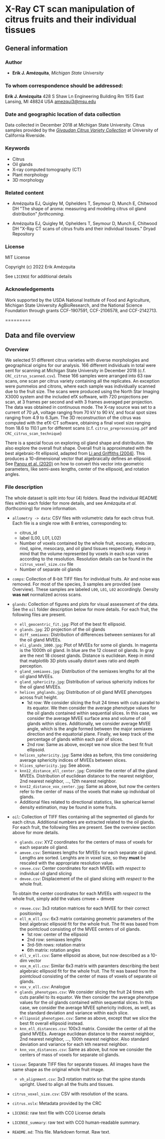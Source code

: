 # X-Ray CT scan manipulation of citrus fruits and their individual tissues

## General information

### Author

- **Erik J. Amézquita**, _Michigan State University_

### To whom correspondence should be addressed:

**Erik J. Amézquita**
428 S Shaw Ln
Engineering Building Rm 1515
East Lansing, MI 48824
USA
amezqui3@msu.edu

### Date and geographic location of data collection

Data collected in December 2018 at Michigan State University. Citrus samples provided by the [_Givaudan Citrus Variety Collection_](https://citrusvariety.ucr.edu/) at  University of California Riverside.

### Keywords

- Citrus
- Oil glands
- X-ray computed tomography (CT)
- Plant morphology
- 3D morphology

### Related content

- Amézquita EJ, Quigley M, Ophelders T, Seymour D, Munch E, Chitwood DH "The shape of aroma: measuring and modeling citrus oil gland distribution" _forthcoming_.

- Amézquita EJ, Quigley M, Ophelders T, Seymour D, Munch E, Chitwood DH "X-Ray CT scans of citrus fruits and their individual tissues." Dryad Repository


### License

MIT License

Copyright (c) 2022 Erik  Amézquita

See `LICENSE` for additional details

### Acknowledgements

Work supported by the USDA National Institute of Food and Agriculture, Michigan State University AgBioResearch, and the National Science Foundation through grants CCF-1907591, CCF-2106578, and CCF-2142713.

=========

## Data and file overview

### Overview

We selected 51 different citrus varieties with diverse morphologies and geographical origins for our analysis. 166 different individuals in total were sent for scanning at Michigan State University in December 2018 (c.f. `CRC_citrus_scanned.csv`). These 166 samples were arranged into 63 raw scans, one scan per citrus variety containing all the replicates. An exception were pummelos and citrons, where each sample was individually scanned due to the fruit size. The scans were produced using the North Star Imaging X3000 system and the included efX software, with 720 projections per scan, at 3 frames per second and with 3 frames averaged per projection. The data was obtained in continuous mode. The X‐ray source was set to a current of 70 μA, voltage ranging from 70 kV to 90 kV, and focal spot sizes ranging from 4.9 to 6.3μm. The 3D reconstruction of the citrus was computed with the efX-CT software, obtaining a final voxel size ranging from 18.6 to 110.1 μm for different scans (c.f. `citrus_preprocessing.pdf` and `CRC_citrus_scan_technique`)

There is a special focus on exploring oil gland shape and distribution. We also explore the  overall fruit shape. Overall fruit is approximated with the best algebraic-fit ellipsoid, adapted from [Li and Griffiths (2004)](https://doi.org/10.1109/GMAP.2004.1290055). This produces a 10-dimensional vector that algebraically defines an ellipsoid. See [Panou et al. (2020)](https://doi.org/10.1515/jogs-2020-0105) on how to convert this vector into geometric parameters, like semi-axes lengths, center of the ellipsoid, and rotation angles.

### File description

The whole dataset is split into four (4) folders. Read the individual README files within each folder for more details, and see Amézquita _et al._ (forthcoming) for more information.

- `allometry -> data`: CSV files with volumetric data for each citrus fruit. Each file is a single row with 8 entries, corresponding to:
    - citrus_id
    - label (L00, L01, L02)
    - Number of voxels contained by the whole fruit, exocarp, endocarp, rind, spine, mesocarp, and oil gland tissues respectively. Keep in mind that the volume represented by voxels in each scan varies according to the resolution. Resolution details can be found in the `citrus_voxel_size.csv` file
    - Number of separate oil glands

-  `comps`: Collection of 8-bit TIFF files for individual fruits. Air and noise was removed. For most of the species, 3 samples are provided (see Overview). These samples are labeled `L00`, `L01`, `L02` accordingly. Density **was not** normalized across scans.

- `glands`: Collection of figures and plots for visual assessment of the data. See the `oil` folder description below for more details. For each fruit, the following files are present.
    - `ell_geocentric_fit.jpg`: Plot of the best fit ellipsoid. 
    - `glands.jpg`: 2D projection of the oil glands
    - `diff_semiaxes`: Distribution of differences between semiaxes for all the oil gland MVEEs.
    - `eli_glands_1000.jpg`: Plot of MVEEs for some oil glands. In magenta is the 1000th oil gland. In blue are the 12 closest oil glands. In gray are the next 18 closest glands. Distance is euclidean. Keep in mind that matplotlib 3D plots usually distort axes ratio and depth perception.
    - `gland_semiaxes.jpg`: Distribution of the semiaxes lengths for all the oil gland MVEEs.
    - `gland_sphericity.jpg`: Distribution of various sphericity indices for the oil gland MVEEs.
    - `helices_phglands.jpg`: Distribution of oil gland MVEE phenotypes across fruit height. 
        - 1st row: We consider slicing the fruit 24 times with cuts parallel to its equator. We then consider the average phenotype values for the oil glands contained within sequential slices. In this case, we consider the average MVEE surface area and volume of oil glands within slices. Additionally, we consider average MVEE angle, which is the angle formed between the major semiaxes direction and the equatorial plane. Finally, we keep track of the percentage of glands within each pair of slices.
        - 2nd row: Same as above, except we now slice the best fit fruit ellipsoid.
    - `helices_sphericity.jpg`: Same idea as before, this time considering average sphericity indices of MVEEs between slices.
    - `hlices_sphericity.jpg`: See above.
    - `knn12_distance_ell_center.jpg`: Consider the center of all the gland MVEEs. Distribution of euclidean distance to the nearest neighbor, 2nd nearest neighbor, ..., 12th nearest neighbor.
    - `knn12_distance_vox_center.jpg`: Same as above, but now the centers refer to the center of mass of the voxels that make up individual oil glands.
    - Additional files related to directional statistics, like spherical kernel density estimation, may be found in some fruits.

- `oil`: Collection of TIFF files containing all the segmented oil glands for each citrus. Additional numbers are extracted related to the oil glands. For each fruit, the following files are present. See the overview section above for more details.
    - `glands.csv`: XYZ coordinates for the centers of mass of voxels for each separate oil gland.
    - `amvee.csv`: Semiaxes lengths for MVEEs for each separate oil gland. Lengths are sorted. Lenghts are in voxel size, so they **must** be rescaled with the appropriate resolution value.
    - `cmvee.csv`: Center coordinates for each MVEEs _with respect to_ individual oil gland slicing
    - `dmvee.csv`: Displacement of the oil gland slicing _with respect to_ the whole fruit.
    
     To obtain the center coordinates for each MVEEs _with respect to_ the whole fruit, simply add the values cmvee + dmvee
     
    - `rmvee.csv`: 3x3 rotation matrices for each MVEE for their correct positioning
    - `ell_m_ell.csv`: 6x3 matrix containing geometric parameters of the best algebraic ellipsoid fit for the whole fruit. The fit was based from the pointcloud consisting of the MVEE centers of oil glands.
        - 1st row: center of the ellipsoid
        - 2nd row: semiaxes lengths
        - 3rd-5th rows: rotation matrix
        - 6th matrix: rotation angles
    - `ell_v_ell.csv`: Same ellipsoid as above, but now described as a 10-dim vector
    - `vox_m_ell.csv`: Similar 6x3 matrix with paramters describing the best algebraic ellipsoid fit for the whole fruit. The fit was based from the pointcloud consisting of the center of mass of voxels of separate oil glands.
    - `vox_v_ell.csv`: Analogue
    - `glands_phenotypes.csv`: We consider slicing the fruit 24 times with cuts parallel to its equator. We then consider the average phenotype values for the oil glands contained within sequential slices. In this case, we consider the average MVEE sphericity indices, as well, as the standard deviation and variance within each slice.
    - `ellipsoid_phenotypes.csv`: Same as above, except that we slice the best fit overall ellipsoid instead.
    - `knn_ell_distances.csv`: 100x3 matrix. Consider the center of all the gland MVEEs. Average euclidean distance to the nearest neighbor, 2nd nearest neighbor, ..., 100th nearest neighbor. Also standard deviation and variance for each kth nearest neighbor.
    - `knn_vox_distances.csv`: Same as above, but now we consider the centers of mass of voxels for separate oil glands.


- `tissue`: Separate TIFF files for separate tissues. All images have the same shape as the original whole fruit image.
    - `vh_alignment.csv`: 3x3 rotation matrix so that the spine stands upright. Used to align all the fruits and tissues.

- `citrus_voxel_size.csv`: CSV with resolution of the scans.

- `citrus.xslx`: Metadata provided by the CRC

- `LICENSE`: raw text file with CC0 License details

- `LICENSE_summary`: raw text with CC0 human-readable summary.

- `README.md`: This file. Markdown format. Raw text.
